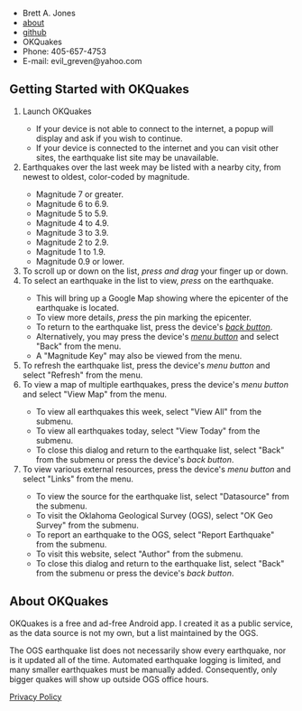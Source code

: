   <main>
      <nav>
        <ul>
          <li>Brett A. Jones</li>
          <li><a href="http://evilgreven.net/index.html">about</a></li>
          <li><a href="https://github.com/EvilGreven">github</a></li>
          <li><a class="current">OKQuakes</a></li>
          <li>Phone: 405-657-4753</li>
          <li>E-mail: evil_greven@yahoo.com</li>
        </ul>
      </nav>
    <p></p>
    <article>
      <h1>Getting Started with OKQuakes</h1>
      <ol>
        <li>Launch OKQuakes</li>
          <ul>
            <li>If your device is not able to connect to the internet, a popup will display and ask if you wish to continue.</li>
            <li>If your device is connected to the internet and you can visit other sites, the earthquake list site may be unavailable.</li>
          </ul>
        <li>Earthquakes over the last week may be listed with a nearby city, from newest to oldest, color-coded by magnitude.</li>
          <ul>
            <li class="mag7">Magnitude 7 or greater.</li>
            <li class="mag6">Magnitude 6 to 6.9.</li>
            <li class="mag5">Magnitude 5 to 5.9.</li>
            <li class="mag4">Magnitude 4 to 4.9.</li>
            <li class="mag3">Magnitude 3 to 3.9.</li>
            <li class="mag2">Magnitude 2 to 2.9.</li>
            <li class="mag1">Magnitude 1 to 1.9.</li>
            <li class="mag0">Magnitude 0.9 or lower.</li>
          </ul>
        <li>To scroll up or down on the list, <em>press and drag</em> your finger up or down.</li>
        <li>To select an earthquake in the list to view, <em>press</em> on the earthquake.</li>
          <ul>
            <li>This will bring up a Google Map showing where the epicenter of the earthquake is located.</li>
            <li>To view more details, <em>press</em> the pin marking the epicenter.</li>
            <li>To return to the earthquake list, press the device's <em><a href="http://www.androidcentral.com/know-your-buttons">back button</a></em>.</li>
            <li>Alternatively, you may press the device's <em><a href="http://www.androidcentral.com/know-your-buttons">menu button</a></em> and select "Back" from the menu.</li>
            <li>A "Magnitude Key" may also be viewed from the menu.</li>
          </ul>
        <li>To refresh the earthquake list, press the device's <em>menu button</em> and select "Refresh" from the menu.</li>
        <li>To view a map of multiple earthquakes, press the device's <em>menu button</em> and select "View Map" from the menu.</li>
          <ul>
            <li>To view all earthquakes this week, select "View All" from the submenu.</li>
            <li>To view all earthquakes today, select "View Today" from the submenu.</li>
            <li>To close this dialog and return to the earthquake list, select "Back" from the submenu or press the device's <em>back button</em>.</li>
          </ul>
        <li>To view various external resources, press the device's <em>menu button</em> and select "Links" from the menu.</li>
          <ul>
            <li>To view the source for the earthquake list, select "Datasource" from the submenu.</li>
            <li>To visit the Oklahoma Geological Survey (OGS), select "OK Geo Survey" from the submenu.</li>
            <li>To report an earthquake to the OGS, select "Report Earthquake" from the submenu.</li>
            <li>To visit this website, select "Author" from the submenu.</li>
            <li>To close this dialog and return to the earthquake list, select "Back" from the submenu or press the device's <em>back button</em>.</li>
          </ul>
      </ol>
    </article>
    <article>
      <h1>About OKQuakes</h1>
      <p>OKQuakes is a free and ad-free Android app.  I created it as a public service, as the data source is not my own, but a list maintained by the OGS.</p>
      <p>The OGS earthquake list does not necessarily show every earthquake, nor is it updated all of the time.  Automated earthquake logging is limited, and many smaller earthquakes must be manually added.  Consequently, only bigger quakes will show up outside OGS office hours.
      <p><a href="privacy.html">Privacy Policy</a>
    </article>
  </main>
